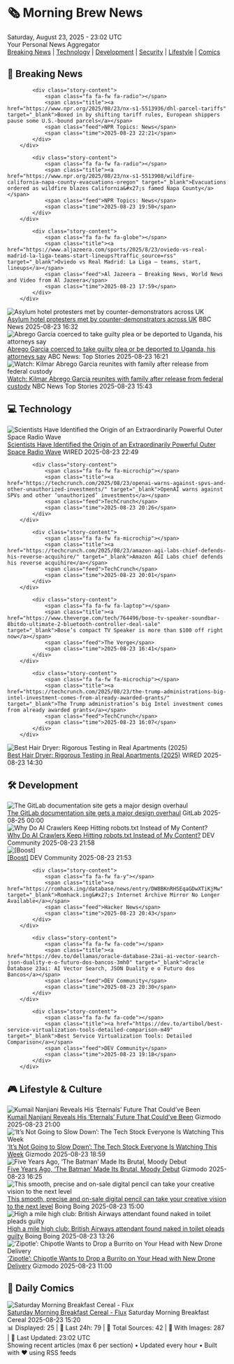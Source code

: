 <!-- Processing 54 RSS feeds at 2025-08-23 23:01:50 UTC -->
<!-- Processing: XKCD -->
<!-- Processing: Saturday Morning Breakfast Cereal -->
<!-- Processing: Poorly Drawn Lines -->
<!-- Processing: Dilbert -->
<!-- Processing: Girl Genius -->
<!-- Processing: Dinosaur Comics -->
<!-- Processing: BBC World News -->
<!-- Processing: BBC Breaking News -->
<!-- Processing: NPR News -->
<!-- Processing: Reuters Top News -->
<!-- Processing: Reuters World News -->
<!-- Processing: Associated Press Breaking -->
<!-- Processing: NBC News Breaking -->
<!-- Processing: Guardian World News -->
<!-- Processing: O'Reilly Radar -->
<!-- Processing: WIRED -->
<!-- Processing: Hacker News -->
<!-- Processing: Dev.to -->
<!-- Processing: StackOverflow Blog -->
<!-- Processing: It's FOSS -->
<!-- Processing: OMG! Ubuntu -->
<!-- Processing: Linux.com -->
<!-- Processing: Ubuntu Blog -->
<!-- Processing: GitLab Blog -->
<!-- Processing: InfoQ -->
<!-- Processing: DZone -->
<!-- Processing: Coding Horror -->
<!-- Processing: The Pragmatic Engineer -->
<!-- Processing: Krebs on Security -->
<!-- Generated 5 new posts out of 29 feeds processed -->
<div class="newspaper-header">
    <h1 class="newspaper-title">🗞️ Morning Brew News</h1>
    <div class="newspaper-date">Saturday, August 23, 2025 - 23:02 UTC</div>
    <div class="newspaper-subtitle">Your Personal News Aggregator</div>
</div>

<div class="newspaper-nav">
    <a href="#breaking">Breaking News</a> |
    <a href="#tech">Technology</a> |
    <a href="#dev">Development</a> |
    <a href="#security">Security</a> |
    <a href="#lifestyle">Lifestyle</a> |
    <a href="#webcomics">Comics</a>
</div>

<div class="news-section breaking-news" id="breaking">
<h2 class="section-header">🚨 Breaking News</h2>
<div class="stories-container">
<div class="story">
            
            <div class="story-content">
                <span class="fa fa-fw fa-radio"></span>
                <span class="title"><a href="https://www.npr.org/2025/08/23/nx-s1-5513936/dhl-parcel-tariffs" target="_blank">Boxed in by shifting tariff rules, European shippers pause some U.S.-bound parcels</a></span>
                <span class="feed">NPR Topics: News</span>
                <span class="time">2025-08-23 22:21</span>
            </div>
        </div>
<div class="story">
            
            <div class="story-content">
                <span class="fa fa-fw fa-radio"></span>
                <span class="title"><a href="https://www.npr.org/2025/08/23/nx-s1-5513908/wildfire-california-napa-county-evacuations-oregon" target="_blank">Evacuations ordered as wildfire blazes California&#x27;s famed Napa County</a></span>
                <span class="feed">NPR Topics: News</span>
                <span class="time">2025-08-23 19:50</span>
            </div>
        </div>
<div class="story">
            
            <div class="story-content">
                <span class="fa fa-fw fa-globe"></span>
                <span class="title"><a href="https://www.aljazeera.com/sports/2025/8/23/oviedo-vs-real-madrid-la-liga-teams-start-lineups?traffic_source=rss" target="_blank">Oviedo vs Real Madrid: La Liga – teams, start, lineups</a></span>
                <span class="feed">Al Jazeera – Breaking News, World News and Video from Al Jazeera</span>
                <span class="time">2025-08-23 17:59</span>
            </div>
        </div>
<div class="story">
            <img src="https://ichef.bbci.co.uk/ace/standard/240/cpsprodpb/128d/live/67d69950-8033-11f0-83cc-c5da98c419b8.jpg" alt="Asylum hotel protesters met by counter-demonstrators across UK" class="story-image" loading="lazy" onerror="this.style.display='none'">
            <div class="story-content">
                <span class="fa fa-fw fa-flag"></span>
                <span class="title"><a href="https://www.bbc.com/news/articles/ce35pd9q2ldo?at_medium=RSS&at_campaign=rss" target="_blank">Asylum hotel protesters met by counter-demonstrators across UK</a></span>
                <span class="feed">BBC News</span>
                <span class="time">2025-08-23 16:32</span>
            </div>
        </div>
<div class="story">
            <img src="https://s.abcnews.com/images/US/Kilmar-Abrego-Garcia-2-rt-gmh-250822_1755895718276_hpMain_4x3t_384.jpg" alt="Abrego Garcia coerced to take guilty plea or be deported to Uganda, his attorneys say" class="story-image" loading="lazy" onerror="this.style.display='none'">
            <div class="story-content">
                <span class="fa fa-fw fa-tv"></span>
                <span class="title"><a href="https://abcnews.go.com/US/abrego-garcias-attorneys-government-coerce-accept-guilty-plea/story?id=124916582" target="_blank">Abrego Garcia coerced to take guilty plea or be deported to Uganda, his attorneys say</a></span>
                <span class="feed">ABC News: Top Stories</span>
                <span class="time">2025-08-23 16:21</span>
            </div>
        </div>
<div class="story">
            <img src="https://media-cldnry.s-nbcnews.com/image/upload/t_fit_1500w/mpx/2704722219/2025_08/abrego-c7w5ib.jpg" alt="Watch: Kilmar Abrego Garcia reunites with family after release from federal custody" class="story-image" loading="lazy" onerror="this.style.display='none'">
            <div class="story-content">
                <span class="fa fa-fw fa-broadcast-tower"></span>
                <span class="title"><a href="https://www.nbcnews.com/video/kilmar-abrego-garcia-speaks-after-release-from-federal-custody-245645893557" target="_blank">Watch: Kilmar Abrego Garcia reunites with family after release from federal custody</a></span>
                <span class="feed">NBC News Top Stories</span>
                <span class="time">2025-08-23 15:43</span>
            </div>
        </div>
</div>
</div>
<div class="news-section tech-news" id="tech">
<h2 class="section-header">💻 Technology</h2>
<div class="stories-container">
<div class="story">
            <img src="https://media.wired.com/photos/68aa4183bf31773aefb5d8c5/master/pass/2169230846" alt="Scientists Have Identified the Origin of an Extraordinarily Powerful Outer Space Radio Wave" class="story-image" loading="lazy" onerror="this.style.display='none'">
            <div class="story-content">
                <span class="fa fa-fw fa-bolt"></span>
                <span class="title"><a href="https://www.wired.com/story/scientists-identified-origin-extraordinarily-powerful-outer-space-radio-wave-frb-chime/" target="_blank">Scientists Have Identified the Origin of an Extraordinarily Powerful Outer Space Radio Wave</a></span>
                <span class="feed">WIRED</span>
                <span class="time">2025-08-23 22:49</span>
            </div>
        </div>
<div class="story">
            
            <div class="story-content">
                <span class="fa fa-fw fa-microchip"></span>
                <span class="title"><a href="https://techcrunch.com/2025/08/23/openai-warns-against-spvs-and-other-unauthorized-investments/" target="_blank">OpenAI warns against SPVs and other ‘unauthorized’ investments</a></span>
                <span class="feed">TechCrunch</span>
                <span class="time">2025-08-23 20:26</span>
            </div>
        </div>
<div class="story">
            
            <div class="story-content">
                <span class="fa fa-fw fa-microchip"></span>
                <span class="title"><a href="https://techcrunch.com/2025/08/23/amazon-agi-labs-chief-defends-his-reverse-acquihire/" target="_blank">Amazon AGI Labs chief defends his reverse acquihire</a></span>
                <span class="feed">TechCrunch</span>
                <span class="time">2025-08-23 20:01</span>
            </div>
        </div>
<div class="story">
            
            <div class="story-content">
                <span class="fa fa-fw fa-laptop"></span>
                <span class="title"><a href="https://www.theverge.com/tech/764496/bose-tv-speaker-soundbar-8bitdo-ultimate-2-bluetooth-controller-deal-sale" target="_blank">Bose’s compact TV Speaker is more than $100 off right now</a></span>
                <span class="feed">The Verge</span>
                <span class="time">2025-08-23 16:41</span>
            </div>
        </div>
<div class="story">
            
            <div class="story-content">
                <span class="fa fa-fw fa-microchip"></span>
                <span class="title"><a href="https://techcrunch.com/2025/08/23/the-trump-administrations-big-intel-investment-comes-from-already-awarded-grants/" target="_blank">The Trump administration’s big Intel investment comes from already awarded grants</a></span>
                <span class="feed">TechCrunch</span>
                <span class="time">2025-08-23 16:07</span>
            </div>
        </div>
<div class="story">
            <img src="https://media.wired.com/photos/68a9177e8e33b60b59287c3f/master/pass/The%20Best%20Hair%20Dryer%20for%20Women%20in%20STEM.png" alt="Best Hair Dryer: Rigorous Testing in Real Apartments (2025)" class="story-image" loading="lazy" onerror="this.style.display='none'">
            <div class="story-content">
                <span class="fa fa-fw fa-bolt"></span>
                <span class="title"><a href="https://www.wired.com/gallery/best-hair-dryers/" target="_blank">Best Hair Dryer: Rigorous Testing in Real Apartments (2025)</a></span>
                <span class="feed">WIRED</span>
                <span class="time">2025-08-23 14:30</span>
            </div>
        </div>
</div>
</div>
<div class="news-section dev-news" id="dev">
<h2 class="section-header">🛠️ Development</h2>
<div class="stories-container">
<div class="story">
            <img src="https://res.cloudinary.com/about-gitlab-com/image/upload/v1755617168/gz45eaygeb0nizf1kwyu.png" alt="The GitLab documentation site gets a major design overhaul" class="story-image" loading="lazy" onerror="this.style.display='none'">
            <div class="story-content">
                <span class="fa fa-fw fa-gitlab"></span>
                <span class="title"><a href="https://about.gitlab.com/blog/blog-post-slug/" target="_blank">The GitLab documentation site gets a major design overhaul</a></span>
                <span class="feed">GitLab</span>
                <span class="time">2025-08-25 00:00</span>
            </div>
        </div>
<div class="story">
            <img src="https://media2.dev.to/dynamic/image/width=800%2Cheight=%2Cfit=scale-down%2Cgravity=auto%2Cformat=auto/https%3A%2F%2Fdev-to-uploads.s3.amazonaws.com%2Fuploads%2Farticles%2Ftxg3vvljjrfy1e1dtwtx.png" alt="Why Do AI Crawlers Keep Hitting robots.txt Instead of My Content?" class="story-image" loading="lazy" onerror="this.style.display='none'">
            <div class="story-content">
                <span class="fa fa-fw fa-code"></span>
                <span class="title"><a href="https://dev.to/sip/why-do-ai-crawlers-keep-hitting-robotstxt-instead-of-my-content-aif" target="_blank">Why Do AI Crawlers Keep Hitting robots.txt Instead of My Content?</a></span>
                <span class="feed">DEV Community</span>
                <span class="time">2025-08-23 21:58</span>
            </div>
        </div>
<div class="story">
            <img src="https://media2.dev.to/dynamic/image/width=800%2Cheight=%2Cfit=scale-down%2Cgravity=auto%2Cformat=auto/https%3A%2F%2Fdev-to-uploads.s3.amazonaws.com%2Fuploads%2Fuser%2Fprofile_image%2F2103048%2F716988a5-9c51-49bf-acef-191bc6dd2fee.jpeg" alt="[Boost]" class="story-image" loading="lazy" onerror="this.style.display='none'">
            <div class="story-content">
                <span class="fa fa-fw fa-code"></span>
                <span class="title"><a href="https://dev.to/leee_rodgers1/-if4" target="_blank">[Boost]</a></span>
                <span class="feed">DEV Community</span>
                <span class="time">2025-08-23 21:53</span>
            </div>
        </div>
<div class="story">
            
            <div class="story-content">
                <span class="fa fa-fw fa-y"></span>
                <span class="title"><a href="https://romhack.ing/database/news/entry/DW8BKnRHSEqaGDwXTiKjMw" target="_blank">Romhack.ing&#x27;s Internet Archive Mirror No Longer Available</a></span>
                <span class="feed">Hacker News</span>
                <span class="time">2025-08-23 20:43</span>
            </div>
        </div>
<div class="story">
            
            <div class="story-content">
                <span class="fa fa-fw fa-code"></span>
                <span class="title"><a href="https://dev.to/dellamas/oracle-database-23ai-ai-vector-search-json-duality-e-o-futuro-dos-bancos-3mh0" target="_blank">Oracle Database 23ai: AI Vector Search, JSON Duality e o Futuro dos Bancos</a></span>
                <span class="feed">DEV Community</span>
                <span class="time">2025-08-23 20:30</span>
            </div>
        </div>
<div class="story">
            
            <div class="story-content">
                <span class="fa fa-fw fa-code"></span>
                <span class="title"><a href="https://dev.to/artibol/best-service-virtualization-tools-detailed-comparison-m49" target="_blank">Best Service Virtualization Tools: Detailed Comparison</a></span>
                <span class="feed">DEV Community</span>
                <span class="time">2025-08-23 19:18</span>
            </div>
        </div>
</div>
</div>
<div class="news-section lifestyle-news" id="lifestyle">
<h2 class="section-header">🎮 Lifestyle & Culture</h2>
<div class="stories-container">
<div class="story">
            <img src="https://gizmodo.com/app/uploads/2025/08/kingo-eternals.jpg" alt="Kumail Nanjiani Reveals His ‘Eternals’ Future That Could’ve Been" class="story-image" loading="lazy" onerror="this.style.display='none'">
            <div class="story-content">
                <span class="fa fa-fw fa-computer"></span>
                <span class="title"><a href="https://gizmodo.com/kumail-nanjiani-reveals-his-eternals-future-that-couldve-been-2000647272" target="_blank">Kumail Nanjiani Reveals His ‘Eternals’ Future That Could’ve Been</a></span>
                <span class="feed">Gizmodo</span>
                <span class="time">2025-08-23 21:00</span>
            </div>
        </div>
<div class="story">
            <img src="https://gizmodo.com/app/uploads/2022/04/db035252532bbc24f6d808a7fd7b6177.jpg" alt="‘It’s Not Going to Slow Down’: The Tech Stock Everyone Is Watching This Week" class="story-image" loading="lazy" onerror="this.style.display='none'">
            <div class="story-content">
                <span class="fa fa-fw fa-computer"></span>
                <span class="title"><a href="https://gizmodo.com/nvidia-earnings-tech-drop-2000647269" target="_blank">‘It’s Not Going to Slow Down’: The Tech Stock Everyone Is Watching This Week</a></span>
                <span class="feed">Gizmodo</span>
                <span class="time">2025-08-23 18:59</span>
            </div>
        </div>
<div class="story">
            <img src="https://gizmodo.com/app/uploads/2025/08/The-Batman-Robert-Pattinson.jpg" alt="Five Years Ago, ‘The Batman’ Made Its Brutal, Moody Debut" class="story-image" loading="lazy" onerror="this.style.display='none'">
            <div class="story-content">
                <span class="fa fa-fw fa-computer"></span>
                <span class="title"><a href="https://gizmodo.com/five-years-ago-the-batman-made-its-brutal-moody-debut-2000647060" target="_blank">Five Years Ago, ‘The Batman’ Made Its Brutal, Moody Debut</a></span>
                <span class="feed">Gizmodo</span>
                <span class="time">2025-08-23 16:25</span>
            </div>
        </div>
<div class="story">
            <img src="https://i0.wp.com/boingboing.net/wp-content/uploads/2025/08/Tinymoose-Pencil-Pro-Plus-for-iPad-with-Wireless-Charging.jpg?fit=1260%2C946&amp;quality=60&amp;ssl=1" alt="This smooth, precise and on-sale digital pencil can take your creative vision to the next level" class="story-image" loading="lazy" onerror="this.style.display='none'">
            <div class="story-content">
                <span class="fa fa-fw fa-arrow-right"></span>
                <span class="title"><a href="https://boingboing.net/2025/08/23/this-smooth-precise-and-on-sale-digital-pencil-can-take-your-creative-vision-to-the-next-level.html" target="_blank">This smooth, precise and on-sale digital pencil can take your creative vision to the next level</a></span>
                <span class="feed">Boing Boing</span>
                <span class="time">2025-08-23 15:00</span>
            </div>
        </div>
<div class="story">
            <img src="https://i0.wp.com/boingboing.net/wp-content/uploads/2025/08/shutterstock_2645258883.jpg?fit=1000%2C666&amp;quality=60&amp;ssl=1" alt="High a mile high club: British Airways attendant found naked in toilet pleads guilty" class="story-image" loading="lazy" onerror="this.style.display='none'">
            <div class="story-content">
                <span class="fa fa-fw fa-arrow-right"></span>
                <span class="title"><a href="https://boingboing.net/2025/08/23/high-a-mile-high-club-british-airways-attendant-found-naked-in-toilet-pleads-guilty.html" target="_blank">High a mile high club: British Airways attendant found naked in toilet pleads guilty</a></span>
                <span class="feed">Boing Boing</span>
                <span class="time">2025-08-23 13:26</span>
            </div>
        </div>
<div class="story">
            <img src="https://gizmodo.com/app/uploads/2022/08/0574780fe5c9e3850d3c41d07b2d9e84.jpg" alt="‘Zipotle’: Chipotle Wants to Drop a Burrito on Your Head with New Drone Delivery" class="story-image" loading="lazy" onerror="this.style.display='none'">
            <div class="story-content">
                <span class="fa fa-fw fa-computer"></span>
                <span class="title"><a href="https://gizmodo.com/chipotle-delivery-zipline-drone-2000647043" target="_blank">‘Zipotle’: Chipotle Wants to Drop a Burrito on Your Head with New Drone Delivery</a></span>
                <span class="feed">Gizmodo</span>
                <span class="time">2025-08-23 11:00</span>
            </div>
        </div>
</div>
</div>
<div class="news-section webcomics-section" id="webcomics">
<h2 class="section-header">🎨 Daily Comics</h2>
<div class="stories-container">
<div class="story">
            <img src="https://www.smbc-comics.com/comics/1755734022-20250823.png" alt="Saturday Morning Breakfast Cereal - Flux" class="story-image" loading="lazy" onerror="this.style.display='none'">
            <div class="story-content">
                <span class="fa fa-fw fa-smile"></span>
                <span class="title"><a href="https://www.smbc-comics.com/comic/flux" target="_blank">Saturday Morning Breakfast Cereal - Flux</a></span>
                <span class="feed">Saturday Morning Breakfast Cereal</span>
                <span class="time">2025-08-23 15:20</span>
            </div>
        </div>
</div>
</div>

<div class="newspaper-footer">
    <div class="stats">
        📊 Displayed: 25 | 📅 Last 24h: 79 | 📡 Total Sources: 42 | 📸 With Images: 287 |
        🔄 Last Updated: 23:02 UTC
    </div>
    <div class="footer-note">
        Showing recent articles (max 6 per section) • Updated every hour • Built with ❤️ using RSS feeds
    </div>
</div>
